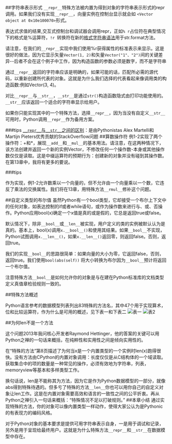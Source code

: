 ##字符串表示形式
`__repr__`特殊方法被内置为得到对象的字符串表示形式的repr调用。如果我们没有实现`__repr__`，向量实例在控制台显示就会如 `<Vector object at 0x10e100070>`形式。

表达式求值的结果,交互式控制台和调试器会调用repr，正如`% r`占位符在典型情况下的格式是%运算符，`!r `转换符在新的[格式字符串语法](https://docs.python.org/3/library/string.html#format-string-syntax)用于str.format方法。

请注意，在我们的`__repr__`实现中我们使用%r获得属性的标准表示来显示。这是很好的做法，因为它显示矢量`Vector(1, 2)`和矢量`Vector("1"、"2")`间的关键差异--后者不会在这个例子中工作，因为构造函数的参数必须是数字，而不是字符串

通过`__repr__`返回的字符串应该是明确的，如果可能的话，匹配所必需的源代码，以重新创建所代表的对象。这就是为什么我们选择的代表看起来像调用类的构造函数:例如Vector(3, 4)。


对比`__repr__`与`__str__`，`__str__`是通过`str()`构造函数隐式由打印功能使用的。`__str__`应该返回一个适合的字符串显示给用户。

如果你只能实现其中的一个特殊方法，选择`__repr__`，因为当没有自定义`__str__`可用时，Python调用`__repr__`作为备用方案。

###tips 
[`__repr__`与`__str__`之间的区别](http://stackoverflow.com/questions/1436703/difference-between-str-and-repr-in-python)：是由Pythonistas Alex Martelli和Martijn Pieters优秀贡献的StackOverflow问题
##算数操作符
例1-2实现了两个操作符：+和*，展现`__add__`和`__mul__`的基本用法。请注意，在这两种情况下，该方法创建并返回一个新的实例Vector，不修改任何一个操作数-本身或其他操作数仅仅是读取。这是中缀运算符的预期行为：创建新的对象并没有碰到其操作数。在第13章中，我将有更多的要说。

###tips

作为实现，例1-2允许数乘以一个向量的，但不允许由一个向量乘以一个数，它违反了乘法的交换属性。我们将在13章，用特殊方法`__rmul__`修补这个问题。

##自定义类型的布尔值
虽然Python有一个bool类型，它却接受一个布尔上下文中的任何对象，如表达控制的if或者while语句，或作为操作数来进行与、或、否操作。Python应用bool(x)确定一个x值是真的或是假的，它总是返回true或false。

默认情况下，除非`__bool__`或`__len__`被实现，用户定义的类的实例被默认认为是真的。基本上，bool(x)调用`x.__bool__()`和使用其结果。如果`__bool__`不实现，Python试图调用`x.__len__()`，如果`x.__len__()`返回零，则返回false。否则，返回true。

我们的实现`__bool__`的思路很简单：如果向量的大小为零，它返回false，否则，返回true。我们使用`bool(abs(self))` 将大小转换为布尔因为`__bool__`预计将返回一个布尔值。

注意特殊方法`__bool__`是如何允许你的对象是与在建在Python标准库的文档类型定义真值章检验规则一致的。

##特殊方法概述

Python语言参考的数据模型列表列出83特殊的方法名，其中47个用于实现算术，位和比较运算符，作为什么是可用的概述，见下表一和下表二
![表一](http://ww1.sinaimg.cn/large/006y8lVagw1f8f373qjsbj31660jkae5.jpg)
![表2](http://ww3.sinaimg.cn/large/006y8lVagw1f8f363vjgrj31620l6dlc.jpg)

##为何len不是一个方法

这个问题2013年我问核心开发者Raymond Hettinger，他的答案的关键可以用Python之禅的一句话来概括，在纯粹性和实用性之间是倾向实用性的。

在“特殊的方法”第8页描述了为何当x是一个内置类型的一个实例时len(x)跑得很快。没有方法由CPython的内置对象调用：长度仅仅是从C结构体的一个域读取。获取集合中的项的数量是一种常见的操作，必须有效地为字符串，列表，memoryview等基本和多样类型工作。

换句话说，len是不能称其为方法，因为它是作为Python数据模型的一部分，就像abs得到特殊待遇的。但多亏了特殊的方法`__len__`你也可以用你自己的自定义对象让len工作。这是在内置对象需要高效和语言的一致性之间的公平折衷。再从Python之禅引入一句话来概括：“特殊情况不足以打破规则。”
##本章小结
通过实现特殊的方法，你的对象可以像内置类型一样动作，使得大家公认为是Pythonic的有表现力的编码风格。

对于Python对象的基本要求是提供可用字符串表示自身，一是用于调试和记录，另外是用于呈现给最终用户。这就是为什么特殊方法`__repr__`和`__str__`在数据模型中存在。
